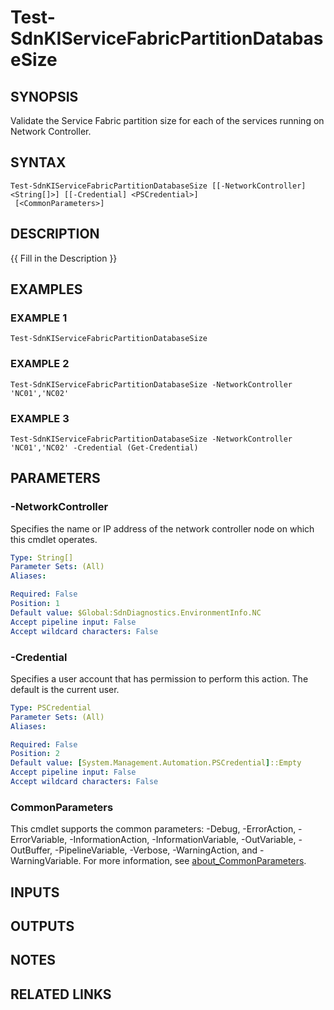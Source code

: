 # Test-SdnKIServiceFabricPartitionDatabaseSize

## SYNOPSIS
Validate the Service Fabric partition size for each of the services running on Network Controller.

## SYNTAX

```
Test-SdnKIServiceFabricPartitionDatabaseSize [[-NetworkController] <String[]>] [[-Credential] <PSCredential>]
 [<CommonParameters>]
```

## DESCRIPTION
{{ Fill in the Description }}

## EXAMPLES

### EXAMPLE 1
```
Test-SdnKIServiceFabricPartitionDatabaseSize
```

### EXAMPLE 2
```
Test-SdnKIServiceFabricPartitionDatabaseSize -NetworkController 'NC01','NC02'
```

### EXAMPLE 3
```
Test-SdnKIServiceFabricPartitionDatabaseSize -NetworkController 'NC01','NC02' -Credential (Get-Credential)
```

## PARAMETERS

### -NetworkController
Specifies the name or IP address of the network controller node on which this cmdlet operates.

```yaml
Type: String[]
Parameter Sets: (All)
Aliases:

Required: False
Position: 1
Default value: $Global:SdnDiagnostics.EnvironmentInfo.NC
Accept pipeline input: False
Accept wildcard characters: False
```

### -Credential
Specifies a user account that has permission to perform this action.
The default is the current user.

```yaml
Type: PSCredential
Parameter Sets: (All)
Aliases:

Required: False
Position: 2
Default value: [System.Management.Automation.PSCredential]::Empty
Accept pipeline input: False
Accept wildcard characters: False
```

### CommonParameters
This cmdlet supports the common parameters: -Debug, -ErrorAction, -ErrorVariable, -InformationAction, -InformationVariable, -OutVariable, -OutBuffer, -PipelineVariable, -Verbose, -WarningAction, and -WarningVariable. For more information, see [about_CommonParameters](http://go.microsoft.com/fwlink/?LinkID=113216).

## INPUTS

## OUTPUTS

## NOTES

## RELATED LINKS
